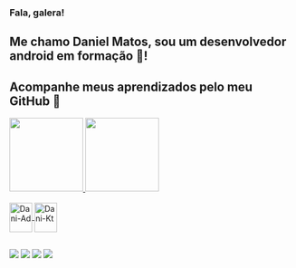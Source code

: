 ### Fala, galera! 
## Me chamo Daniel Matos, sou um desenvolvedor android em formação 🎒!
## Acompanhe meus aprendizados pelo meu GitHub 📓 
<div align="start">
  <a href="https://github.com/DaniKabiyesi">
  <img height="130em" src="https://github-readme-stats.vercel.app/api?username=DaniKabiyesi&show_icons=true&theme=dark&include_all_commits=true&count_private=true"/>
  <img height="130em" src="https://github-readme-stats.vercel.app/api/top-langs/?username=DaniKabiyesi&layout=compact&langs_count=7&theme=dark"/>
</div>
<div style="display: inline_block"><br>
  <img align="center" alt="Dani-Ad" height="52" width="40" src="https://cdn.jsdelivr.net/gh/devicons/devicon/icons/android/android-original-wordmark.svg">
  <img align="center" alt="Dani-Kt" height="52" width="40" src="https://cdn.jsdelivr.net/gh/devicons/devicon/icons/kotlin/kotlin-original.svg">
</div>
  
  ##
 
<div> 
  <a href="https://medium.com/@danikabiyesi" target="_blank"><img src="https://img.shields.io/badge/Medium-12100E?style=for-the-badge&logo=medium&logoColor=white" target="_blank"></a>
  <a href="https://instagram.com/danidanicreu" target="_blank"><img src="https://img.shields.io/badge/-Instagram-%23E4405F?style=for-the-badge&logo=instagram&logoColor=white" target="_blank"></a>
  <a href = "mailto:danikabiyesicontato@gmail.com"><img src="https://img.shields.io/badge/-Gmail-%23333?style=for-the-badge&logo=gmail&logoColor=white" target="_blank"></a>
  <a href="https://www.linkedin.com/in/daniel-matos-944772222/" target="_blank"><img src="https://img.shields.io/badge/-LinkedIn-%230077B5?style=for-the-badge&logo=linkedin&logoColor=white" target="_blank"></a> 
 
 
</div>
